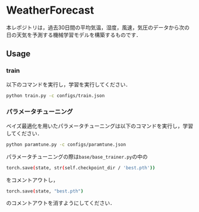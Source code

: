 # WeatherForecast
本レポジトリは，過去30日間の平均気温，湿度，風速，気圧のデータから次の日の天気を予測する機械学習モデルを構築するものです．
## Usage
### train
以下のコマンドを実行し，学習を実行してください．
```bash
python train.py -c configs/train.json
```
### パラメータチューニング
ベイズ最適化を用いたパラメータチューニングは以下のコマンドを実行し，学習してください．
```bash
python paramtune.py -c configs/paramtune.json
```
パラメータチューニングの際は`base/base_trainer.py`の中の
```bash
torch.save(state, str(self.checkpoint_dir / 'best.pth'))
```
をコメントアウトし，
```bash
torch.save(state, "best.pth")
```
のコメントアウトを消すようにしてください．